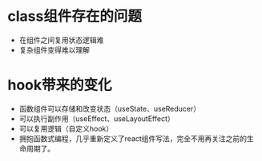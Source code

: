 # class组件存在的问题
- 在组件之间复用状态逻辑难
- 复杂组件变得难以理解
  
# hook带来的变化
- 函数组件可以存储和改变状态（useState、useReducer）
- 可以执行副作用（useEffect、useLayoutEffect）
- 可以复用逻辑（自定义hook）
- 拥抱函数式编程，几乎重新定义了react组件写法，完全不用再关注之前的生命周期了。